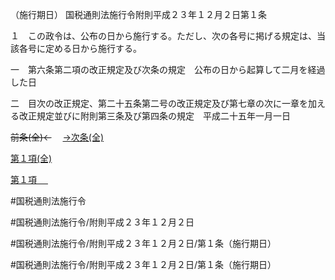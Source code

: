 （施行期日）
国税通則法施行令附則平成２３年１２月２日第１条

１　この政令は、公布の日から施行する。ただし、次の各号に掲げる規定は、当該各号に定める日から施行する。

一　第六条第二項の改正規定及び次条の規定　公布の日から起算して二月を経過した日

二　目次の改正規定、第二十五条第二号の改正規定及び第七章の次に一章を加える改正規定並びに附則第三条及び第四条の規定　平成二十五年一月一日

~~前条(全)←~~　  [→次条(全)](国税通則法施行＿令附則平成２３年１２月２日第２条_.md)

[第１項(全)](国税通則法施行＿令附則平成２３年１２月２日第１条第１項_.md)  

[第１項 　 ](国税通則法施行＿令附則平成２３年１２月２日第１条第１項.md)  

#国税通則法施行令

#国税通則法施行令/附則平成２３年１２月２日

#国税通則法施行令/附則平成２３年１２月２日/第１条（施行期日）

#国税通則法施行令/附則平成２３年１２月２日/第１条（施行期日）

